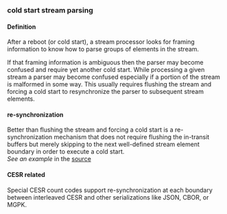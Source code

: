 ### cold start stream parsing

<h4>Definition</h4><p>After a reboot (or cold start), a stream processor looks for framing information to know how to parse groups of elements in the stream. </p><p>If that framing information is ambiguous then the parser may become confused and require yet another cold start. While processing a given stream a parser may become confused especially if a portion of the stream is malformed in some way. This usually requires flushing the stream and forcing a cold start to resynchronize the parser to subsequent stream elements. </p><h4>re-synchronization</h4><p>Better than flushing the stream and forcing a cold start is a re-synchronization mechanism that does not require flushing the in-transit buffers but merely skipping to the next well-defined stream element boundary in order to execute a cold start.<br><em>See an example</em> in the <a href="https://github.com/WebOfTrust/ietf-cesr/blob/main/draft-ssmith-cesr.md#cold-start-stream-parsing-problem">source</a></p><h4>CESR related</h4><p>Special CESR count codes support re-synchronization at each boundary between interleaved CESR and other serializations like JSON, CBOR, or MGPK.</p>